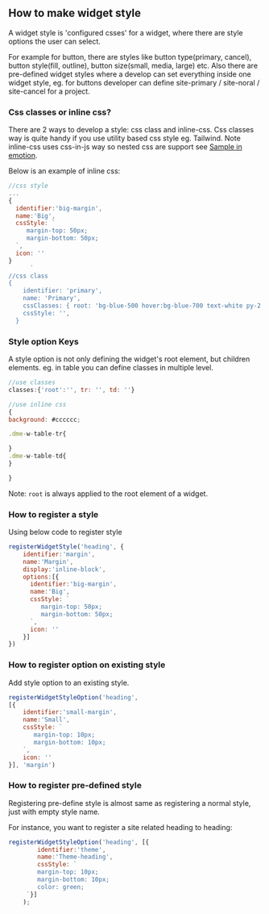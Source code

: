 How to make widget style
---
A widget style is 'configured csses' for a widget, where there are style options the user can select. 

For example for button, there are styles like button type(primary, cancel), button style(fill, outline), button size(small, media, large) etc. Also there are pre-defined widget styles where a develop can set everything inside one widget style, eg. for buttons developer can define site-primary / site-noral / site-cancel for a project.

### Css classes or inline css?

There are 2 ways to develop a style: css class and inline-css. Css classes way is quite handy if you use utility based css style eg. Tailwind. Note inline-css uses css-in-js way so nested css are support see [Sample in emotion](https://emotion.sh/docs/nested).


Below is an example of inline css:

```javascript
//css style
...
{
  identifier:'big-margin',
  name:'Big',
  cssStyle: `
     margin-top: 50px;
     margin-bottom: 50px;
  `,
  icon: ''  
}
      `
//css class
{
    identifier: 'primary',
    name: 'Primary',
    cssClasses: { root: 'bg-blue-500 hover:bg-blue-700 text-white py-2 px-4 rounded' },
    cssStyle: '',
  }

```

### Style option Keys
A style option is not only defining the widget's root element, but children elements. eg. in table you can define classes in multiple level.
```javascript
//use classes
classes:{'root':'', tr: '', td: ''}

//use inline css
{
background: #cccccc;

.dme-w-table-tr{

}
.dme-w-table-td{
}

}

```
Note: `root` is always applied to the root element of a widget.

### How to register a style

Using below code to register style

```javascript
registerWidgetStyle('heading', {
    identifier:'margin',
    name:'Margin',
    display:'inline-block',
    options:[{
      identifier:'big-margin',
      name:'Big',
      cssStyle: `
         margin-top: 50px;
         margin-bottom: 50px;
      `,
      icon: ''  
    }]
})
```

### How to register option on existing style

Add style option to an existing style.

```javascript
registerWidgetStyleOption('heading', 
[{
    identifier:'small-margin',
    name:'Small',
    cssStyle: `
       margin-top: 10px;
       margin-bottom: 10px;      
    `,
    icon: ''  
}], 'margin')
```

### How to register pre-defined style

Registering pre-define style is almost same as registering a normal style, just with empty style name.

For instance, you want to register a site related heading to heading:
```javascript
registerWidgetStyleOption('heading', [{
        identifier:'theme',
        name:'Theme-heading',
        cssStyle: `
        margin-top: 10px;
        margin-bottom: 10px;
        color: green;
     `}]
    );

```
